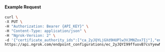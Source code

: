 <!-- Code generated for API Clients. DO NOT EDIT. -->

#### Example Request

```bash
curl \
-X PUT \
-H "Authorization: Bearer {API_KEY}" \
-H "Content-Type: application/json" \
-H "Ngrok-Version: 2" \
-d '{"certificate_authority_ids":["ca_2yJQYLjGXd9HUPlw3VJMNZox7Ij"],"enabled":true}' \
https://api.ngrok.com/endpoint_configurations/ec_2yJQYI99ffuovB7csYyewNaz0Q4/mutual_tls
```
